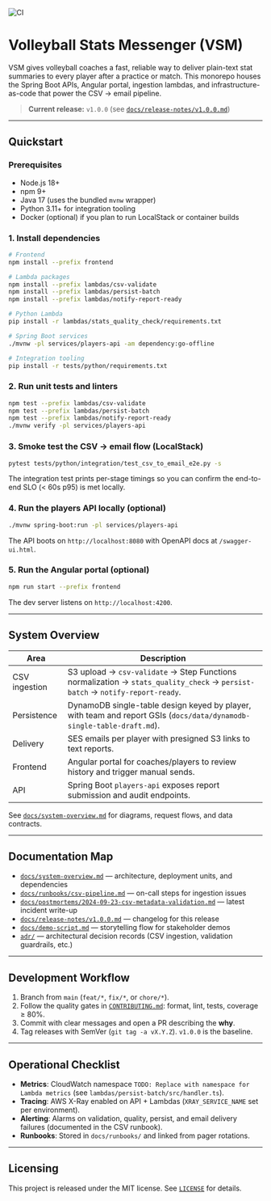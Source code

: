 ![CI](https://github.com/0belissk/stat_tracker/actions/workflows/ci.yml/badge.svg)

# Volleyball Stats Messenger (VSM)

VSM gives volleyball coaches a fast, reliable way to deliver plain-text stat summaries to every player after a practice or match.
This monorepo houses the Spring Boot APIs, Angular portal, ingestion lambdas, and infrastructure-as-code that power the CSV → email pipeline.

> **Current release:** `v1.0.0` (see [`docs/release-notes/v1.0.0.md`](docs/release-notes/v1.0.0.md))

---

## Quickstart

### Prerequisites
- Node.js 18+
- npm 9+
- Java 17 (uses the bundled `mvnw` wrapper)
- Python 3.11+ for integration tooling
- Docker (optional) if you plan to run LocalStack or container builds

### 1. Install dependencies
```bash
# Frontend
npm install --prefix frontend

# Lambda packages
npm install --prefix lambdas/csv-validate
npm install --prefix lambdas/persist-batch
npm install --prefix lambdas/notify-report-ready

# Python Lambda
pip install -r lambdas/stats_quality_check/requirements.txt

# Spring Boot services
./mvnw -pl services/players-api -am dependency:go-offline

# Integration tooling
pip install -r tests/python/requirements.txt
```

### 2. Run unit tests and linters
```bash
npm test --prefix lambdas/csv-validate
npm test --prefix lambdas/persist-batch
npm test --prefix lambdas/notify-report-ready
./mvnw verify -pl services/players-api
```

### 3. Smoke test the CSV → email flow (LocalStack)
```bash
pytest tests/python/integration/test_csv_to_email_e2e.py -s
```
The integration test prints per-stage timings so you can confirm the end-to-end SLO (< 60s p95) is met locally.

### 4. Run the players API locally (optional)
```bash
./mvnw spring-boot:run -pl services/players-api
```
The API boots on `http://localhost:8080` with OpenAPI docs at `/swagger-ui.html`.

### 5. Run the Angular portal (optional)
```bash
npm run start --prefix frontend
```
The dev server listens on `http://localhost:4200`.

---

## System Overview

| Area | Description |
| --- | --- |
| CSV ingestion | S3 upload → `csv-validate` → Step Functions normalization → `stats_quality_check` → `persist-batch` → `notify-report-ready`. |
| Persistence | DynamoDB single-table design keyed by player, with team and report GSIs (`docs/data/dynamodb-single-table-draft.md`). |
| Delivery | SES emails per player with presigned S3 links to text reports. |
| Frontend | Angular portal for coaches/players to review history and trigger manual sends. |
| API | Spring Boot `players-api` exposes report submission and audit endpoints. |

See [`docs/system-overview.md`](docs/system-overview.md) for diagrams, request flows, and data contracts.

---

## Documentation Map

- [`docs/system-overview.md`](docs/system-overview.md) — architecture, deployment units, and dependencies
- [`docs/runbooks/csv-pipeline.md`](docs/runbooks/csv-pipeline.md) — on-call steps for ingestion issues
- [`docs/postmortems/2024-09-23-csv-metadata-validation.md`](docs/postmortems/2024-09-23-csv-metadata-validation.md) — latest incident write-up
- [`docs/release-notes/v1.0.0.md`](docs/release-notes/v1.0.0.md) — changelog for this release
- [`docs/demo-script.md`](docs/demo-script.md) — storytelling flow for stakeholder demos
- [`adr/`](adr) — architectural decision records (CSV ingestion, validation guardrails, etc.)

---

## Development Workflow

1. Branch from `main` (`feat/*`, `fix/*`, or `chore/*`).
2. Follow the quality gates in [`CONTRIBUTING.md`](CONTRIBUTING.md): format, lint, tests, coverage ≥ 80%.
3. Commit with clear messages and open a PR describing the **why**.
4. Tag releases with SemVer (`git tag -a vX.Y.Z`). `v1.0.0` is the baseline.

---

## Operational Checklist

- **Metrics**: CloudWatch namespace `TODO: Replace with namespace for Lambda metrics` (see `lambdas/persist-batch/src/handler.ts`).
- **Tracing**: AWS X-Ray enabled on API + Lambdas (`XRAY_SERVICE_NAME` set per environment).
- **Alerting**: Alarms on validation, quality, persist, and email delivery failures (documented in the CSV runbook).
- **Runbooks**: Stored in `docs/runbooks/` and linked from pager rotations.

---

## Licensing

This project is released under the MIT license. See [`LICENSE`](LICENSE) for details.
